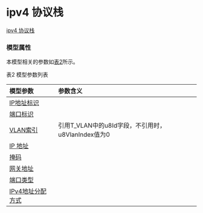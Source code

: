 # ipv4 协议栈[ipv4 协议栈](#) <br>### 模型属性本模型相关的参数如<a href="#t2">表2</a>所示。表2 模型参数列表<table id = "t2"><thread><tr><th align = "left">模型参数</th><th align = "left">参数含义</th></tr></thread><tbody><tr><td id = "IP地址标识-1"><a href = "IP地址标识-1.html">IP地址标识</a></td><td></td></tr><tr><td id = "端口标识-2"><a href = "端口标识-2.html">端口标识</a></td><td></td></tr><tr><td id = "VLAN索引-3"><a href = "VLAN索引-3.html">VLAN索引</a></td><td>引用T_VLAN中的u8Id字段，不引用时，u8VlanIndex值为0
</td></tr><tr><td id = "IP 地址-4"><a href = "IP 地址-4.html">IP 地址</a></td><td></td></tr><tr><td id = "掩码-5"><a href = "掩码-5.html">掩码</a></td><td></td></tr><tr><td id = "网关地址-6"><a href = "网关地址-6.html">网关地址</a></td><td></td></tr><tr><td id = "端口类型-7"><a href = "端口类型-7.html">端口类型</a></td><td></td></tr><tr><td id = "IPv4地址分配方式-8"><a href = "IPv4地址分配方式-8.html">IPv4地址分配方式</a></td><td></td></tr></tbody></table>